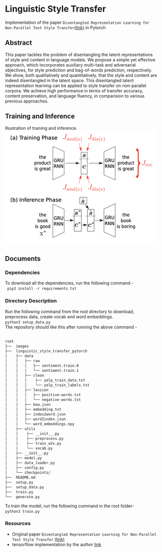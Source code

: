 # Linguistic Style Transfer 
Implementation of the paper `Disentangled Representation Learning for Non-Parallel Text Style Transfer`[(link)](https://www.aclweb.org/anthology/P19-1041.pdf) in Pytorch

## Abstract
  This paper tackles the problem of disentangling the latent representations of style and content in language models.
  We propose a simple yet effective approach, which incorporates auxiliary multi-task and adversarial objectives, for 
  style prediction and bag-of-words prediction, respectively. We show, both qualitatively and quantitatively, that the 
  style and content are indeed disentangled in the latent space. This disentangled latent representation learning can be                  applied to style transfer on non-parallel corpora. We achieve high performance in terms of transfer accuracy, content     preservation, and language fluency, in comparision to various previous approaches.
     
 ## Training and Inference
  Illustration of training and inference.    
  ![training_and_inference](images/resized_training_inference.png)
  
  ## Documents
  ### Dependencies
  To download all the dependencies, run the following command -    
  ` pip3 install -r requirements.txt`
  ### Directory Description
  Run the following command from the root directory to download, preprocess data, create vocab and word embeddings.          
  ` python3 setup_data.py `           
  The repository should like this after running the above command -         
  <pre><code>
root
├──  images
├──  linguistic_style_transfer_pytorch
│    ├── data
│    │   ├── raw
│    │   │   ├── sentiment.train.0
│    │   │   └── sentiment.train.1
│    │   ├── clean
│    │   │    ├── yelp_train_data.txt
│    │   │    └── yelp_train_labels.txt
│    │   ├── lexicon
│    │   │   ├── positive-words.txt
│    │   │   └── negative-words.txt
│    │   ├── bow.json
│    │   ├── embedding.txt
│    │   ├── index2word.json
│    │   ├── word2index.json
│    │   └── word_embeddings.npy
│    ├── utils 
│    │    ├── __init__.py
│    │    ├── preprocess.py
│    │    ├── train_w2v.py
│    │    └── vocab.py
│    ├── __init__.py
│    ├── model.py
│    ├── data_loader.py
│    ├── config.py
│    └── checkpoints/
├──  README.md
├──  setup.py
├──  setup_data.py
├──  train.py
└──  generate.py
</code></pre>
To train the model, run the following command in the root folder-         
`python3 train.py`       
### Resources
* Original paper `Disentangled Representation Learning for Non-Parallel Text Style Transfer` [(link)](https://www.aclweb.org/anthology/P19-1041.pdf)
* tensorflow implementation by the author [link](https://github.com/vineetjohn/linguistic-style-transfer)
